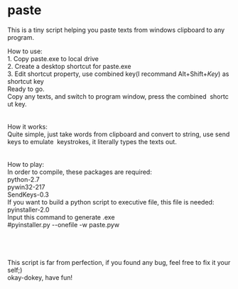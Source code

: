# paste
This is a tiny script helping you paste texts from windows clipboard to any program.

How&nbsp;to&nbsp;use:<br />1.&nbsp;Copy&nbsp;paste.exe&nbsp;to&nbsp;local&nbsp;drive<br />2.&nbsp;Create&nbsp;a&nbsp;desktop&nbsp;shortcut&nbsp;for&nbsp;paste.exe<br />3.&nbsp;Edit&nbsp;shortcut&nbsp;property,&nbsp;use&nbsp;combined&nbsp;key(I&nbsp;recommand&nbsp;Alt+Shift+*Key*)&nbsp;as&nbsp;shortcut&nbsp;key<br />Ready&nbsp;to&nbsp;go.<br />Copy&nbsp;any&nbsp;texts,&nbsp;and&nbsp;switch&nbsp;to&nbsp;program&nbsp;window,&nbsp;press&nbsp;the&nbsp;combined&nbsp;&nbsp;shortcut&nbsp;key.<br /><br /><br />How&nbsp;it&nbsp;works:<br />Quite&nbsp;simple,&nbsp;just&nbsp;take&nbsp;words&nbsp;from&nbsp;clipboard&nbsp;and&nbsp;convert&nbsp;to&nbsp;string,&nbsp;use&nbsp;sendkeys&nbsp;to&nbsp;emulate&nbsp;&nbsp;keystrokes,&nbsp;it&nbsp;literally&nbsp;types&nbsp;the&nbsp;texts&nbsp;out.<br /><br /><br />How&nbsp;to&nbsp;play:&nbsp;<br />In&nbsp;order&nbsp;to&nbsp;compile,&nbsp;these&nbsp;packages&nbsp;are&nbsp;required:<br />python-2.7<br />pywin32-217<br />SendKeys-0.3<br />If&nbsp;you&nbsp;want&nbsp;to&nbsp;build&nbsp;a&nbsp;python&nbsp;script&nbsp;to&nbsp;executive&nbsp;file,&nbsp;this&nbsp;file&nbsp;is&nbsp;needed:<br />pyinstaller-2.0<br />Input&nbsp;this&nbsp;command&nbsp;to&nbsp;generate&nbsp;.exe<br />#pyinstaller.py&nbsp;--onefile&nbsp;-w&nbsp;paste.pyw<br /><br /><br /><br /><br />This&nbsp;script&nbsp;is&nbsp;far&nbsp;from&nbsp;perfection,&nbsp;if&nbsp;you&nbsp;found&nbsp;any&nbsp;bug,&nbsp;feel&nbsp;free&nbsp;to&nbsp;fix&nbsp;it&nbsp;yourself;)<br />okay-dokey,&nbsp;have&nbsp;fun!<br /><br />
